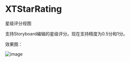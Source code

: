 # XTStarRating
星级评分视图

支持Storyboard编辑的星级评分。现在支持精度为0.5分和1分。

效果图：

![image](https://github.com/hero-nature/XTStarRating/master/demo.gif)
